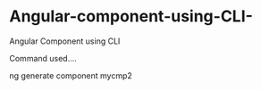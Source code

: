 # Angular-component-using-CLI-
Angular Component using CLI


Command used....

ng generate component mycmp2
